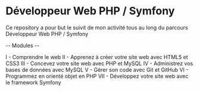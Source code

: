 # Développeur Web PHP / Symfony

Ce repository a pour but le suivit de mon activité tous au long du parcours Développeur Web PHP / Symfony

-- Modules --

I - Comprendre le web
II - Apprenez à créer votre site web avec HTML5 et CSS3
III - Concevez votre site web avec PHP et MySQL
IV - Administrez vos bases de données avec MySQL
V - Gérer son code avec Git et GitHub
VI - Programmez en orienté objet en PHP
VII - Développez votre site web avec le framework Symfony